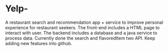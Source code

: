 # Yelp-

A restaurant search and recommendation app + service to improve personal experience for restaurant seekers. The front-end includes a HTML page to interact with user. The backend includes a database and a java service to process data.
Currently done the search and flavoredItem two API. Keep adding new features into github.
